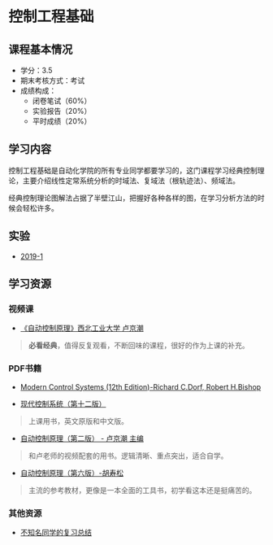 # 控制工程基础

## 课程基本情况

- 学分：3.5
- 期末考核方式：考试
- 成绩构成：
    - 闭卷笔试（60%）
    - 实验报告（20%）
    - 平时成绩（20%）

## 学习内容

控制工程基础是自动化学院的所有专业同学都要学习的，这门课程学习经典控制理论，主要介绍线性定常系统分析的时域法、复域法（根轨迹法）、频域法。

经典控制理论图解法占据了半壁江山，把握好各种各样的图，在学习分析方法的时候会轻松许多。

## 实验

- [2019-1](./2019-1.zip)

## 学习资源

### 视频课

- [《自动控制原理》西北工业大学 卢京潮](https://www.bilibili.com/video/BV1ZJ411c757)

>**必看经典**，值得反复观看，不断回味的课程，很好的作为上课的补充。

### PDF书籍

- [Modern Control Systems (12th Edition)-Richard C.Dorf, Robert H.Bishop](https://sg1lib.org/book/976405/c48280)

- [现代控制系统（第十二版）](https://sg1lib.org/book/16777647/2ce781)

>上课用书，英文原版和中文版。

- [自动控制原理（第二版） - 卢京潮 主编](https://sg1lib.org/book/16896604/15fe89)
>和卢老师的视频配套的用书。逻辑清晰、重点突出，适合自学。

- [自动控制原理（第六版）-胡寿松](https://sg1lib.org/book/5581277/320e35)
>主流的参考教材，更像是一本全面的工具书，初学看这本还是挺痛苦的。

### 其他资源

- [不知名同学的复习总结](./自动控制原理复习总结.pdf)

